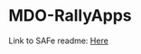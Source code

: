 MDO-RallyApps
=============

Link to SAFe readme: 
<a href="https://github.com/arring/MDO-RallyApps/tree/master/SAFe">Here</a>
